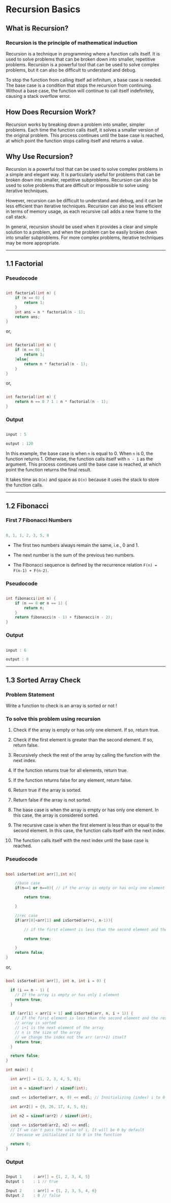 # Recursion Basics

## What is Recursion?

### Recursion is the principle of mathematical induction

Recursion is a technique in programming where a function calls itself. It is used to solve problems that can be broken down into smaller, repetitive problems. Recursion is a powerful tool that can be used to solve complex problems, but it can also be difficult to understand and debug.

To stop the function from calling itself ad infinitum, a base case is needed. The base case is a condition that stops the recursion from continuing. Without a base case, the function will continue to call itself indefinitely, causing a stack overflow error.

## How Does Recursion Work?

Recursion works by breaking down a problem into smaller, simpler problems. Each time the function calls itself, it solves a smaller version of the original problem. This process continues until the base case is reached, at which point the function stops calling itself and returns a value.

## Why Use Recursion?

Recursion is a powerful tool that can be used to solve complex problems in a simple and elegant way. It is particularly useful for problems that can be broken down into smaller, repetitive subproblems. Recursion can also be used to solve problems that are difficult or impossible to solve using iterative techniques.

However, recursion can be difficult to understand and debug, and it can be less efficient than iterative techniques. Recursion can also be less efficient in terms of memory usage, as each recursive call adds a new frame to the call stack.

In general, recursion should be used when it provides a clear and simple solution to a problem, and when the problem can be easily broken down into smaller subproblems. For more complex problems, iterative techniques may be more appropriate.

---

## 1.1 Factorial

### Pseudocode

```cpp

int factorial(int n) {
    if (n == 0) {
        return 1;
    }
    int ans = n * factorial(n - 1);
    return ans;
}

```

or,

```cpp

int factorial(int n) {
    if (n == 0) {
        return 1;
    }else{
        return n * factorial(n - 1);
    }
}

```

or,

```cpp

int factorial(int n) {
    return n == 0 ? 1 : n * factorial(n - 1);
}

```

### Output

```cpp

input : 5

output : 120

```

In this example, the base case is when `n` is equal to 0. When `n` is 0, the function returns 1. Otherwise, the function calls itself with `n - 1` as the argument. This process continues until the base case is reached, at which point the function returns the final result.

It takes time as `O(n)` and space as `O(n)` because it uses the stack to store the function calls.

---

## 1.2 Fibonacci

### First 7 Fibonacci Numbers

```cpp

0, 1, 1, 2, 3, 5, 8

```

- The first two numbers always remain the same, i.e., 0 and 1.

- The next number is the sum of the previous two numbers.

- The Fibonacci sequence is defined by the recurrence relation `F(n) = F(n-1) + F(n-2)`.

### Pseudocode

```cpp

int fibonacci(int n) {
    if (n == 0 or n == 1) {
        return n;
    }
    return fibonacci(n - 1) + fibonacci(n - 2);
}

```

### Output

```cpp

input : 6

output : 8

```

---

## 1.3 Sorted Array Check

### Problem Statement

Write a function to check is an array is sorted or not !

### To solve this problem using recursion

1. Check if the array is empty or has only one element. If so, return true.

2. Check if the first element is greater than the second element. If so, return false.

3. Recursively check the rest of the array by calling the function with the next index.

4. If the function returns true for all elements, return true.

5. If the function returns false for any element, return false.

6. Return true if the array is sorted.

7. Return false if the array is not sorted.

8. The base case is when the array is empty or has only one element. In this case, the array is considered sorted.

9. The recursive case is when the first element is less than or equal to the second element. In this case, the function calls itself with the next index.

10. The function calls itself with the next index until the base case is reached.

### Pseudocode

```cpp

bool isSorted(int arr[],int n){

    //base case
    if(n==1 or n==0){ // if the array is empty or has only one element

        return true;

    }

    //rec case
    if(arr[0]<arr[1] and isSorted(arr+1, n-1)){

        // if the first element is less than the second element and the rest of the array is sorted

        return true;

    }
    return false;
}

```

or,

```cpp

bool isSorted(int arr[], int n, int i = 0) {

  if (i == n - 1) {
    // If the array is empty or has only 1 element
    return true;
  }

  if (arr[i] < arr[i + 1] and isSorted(arr, n, i + 1)) {
    // If the first element is less than the second element and the rest of the
    // array is sorted
    // i+1 is the next element of the array
    // n is the size of the array
    // we change the index not the arr (arr+1) itself
    return true;
  }

  return false;
}

int main() {

  int arr[] = {1, 2, 3, 4, 5, 6};

  int n = sizeof(arr) / sizeof(int);

  cout << isSorted(arr, n, 0) << endl; // Innitializing (index) i to 0

  int arr2[] = {9, 26, 17, 4, 5, 6};

  int n2 = sizeof(arr2) / sizeof(int);
  
  cout << isSorted(arr2, n2) << endl;
  // If we can't pass the value of i, It will be 0 by default
  // because we initialized it to 0 in the function

  return 0;
}

```

### Output

```cpp

Input 1     : arr[] = {1, 2, 3, 4, 5}
Output 1    : 1 // true

Input 2     : arr[] = {1, 2, 3, 5, 4, 6}
Output 2    : 0 // false

```
